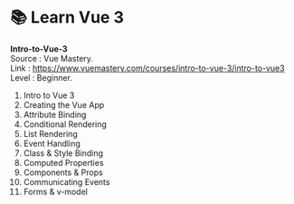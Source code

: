 # 📚 Learn Vue 3
**Intro-to-Vue-3**<br>
Source : Vue Mastery.<br>
Link : https://www.vuemastery.com/courses/intro-to-vue-3/intro-to-vue3<br>
Level : Beginner.

1. Intro to Vue 3
2. Creating the Vue App
3. Attribute Binding
4. Conditional Rendering
5. List Rendering
6. Event Handling
7. Class & Style Binding
8. Computed Properties
9. Components & Props
10. Communicating Events
11. Forms & v-model
